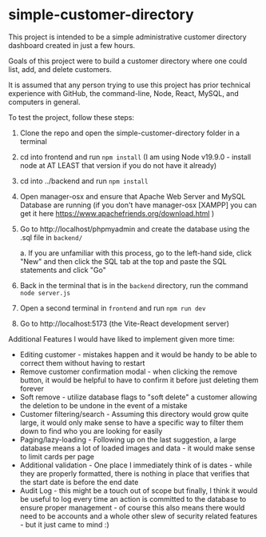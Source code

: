 # simple-customer-directory

This project is intended to be a simple administrative customer directory dashboard created in just a few hours.

Goals of this project were to build a customer directory where one could list, add, and delete customers. 

It is assumed that any person trying to use this project has prior technical experience with GitHub, the command-line, Node, React, MySQL, and computers in general.

To test the project, follow these steps:

1. Clone the repo and open the simple-customer-directory folder in a terminal
2. cd into frontend and run ```npm install``` (I am using Node v19.9.0 - install node at AT LEAST that version if you do not have it already)
3. cd into ../backend and run ```npm install```
4. Open manager-osx and ensure that Apache Web Server and MySQL Database are running (if you don't have manager-osx [XAMPP] you can get it here https://www.apachefriends.org/download.html )
5. Go to http://localhost/phpmyadmin and create the database using the .sql file in ```backend/```

   a. If you are unfamiliar with this process, go to the left-hand side, click "New" and then click the SQL tab at the top and paste the SQL       statements and click "Go"

6. Back in the terminal that is in the ```backend``` directory, run the command ```node server.js```
7. Open a second terminal in ```frontend``` and run ```npm run dev```
8. Go to http://localhost:5173 (the Vite-React development server)



Additional Features I would have liked to implement given more time:

* Editing customer - mistakes happen and it would be handy to be able to correct them without having to restart
* Remove customer confirmation modal - when clicking the remove button, it would be helpful to have to confirm it before just deleting them forever
* Soft remove - utilize database flags to "soft delete" a customer allowing the deletion to be undone in the event of a mistake
* Customer filtering/search - Assuming this directory would grow quite large, it would only make sense to have a specific way to filter them down to find who you are looking for easily
* Paging/lazy-loading - Following up on the last suggestion, a large database means a lot of loaded images and data - it would make sense to limit cards per page
* Additional validation - One place I immediately think of is dates - while they are properly formatted, there is nothing in place that verifies that the start date is before the end date
* Audit Log - this might be a touch out of scope but finally, I think it would be useful to log every time an action is committed to the database to ensure proper management - of course this also means there would need to be accounts and a whole other slew of security related features - but it just came to mind :) 
